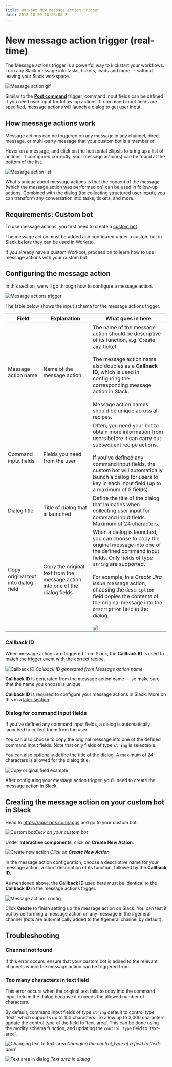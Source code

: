 ```yaml
---
title: Workbot New message action trigger
date: 2018-10-09 10:23:00 Z
---
```


# New message action trigger (real-time)
The Message actions trigger is a powerful way to kickstart your workflows. Turn any Slack message into tasks, tickets, leads and more — without leaving your Slack workspace.

![Message action gif](/assets/images/workbot/workbot-message-actions/message-actions-example.gif)

Similar to the <b>[Post command](/workbot/workbot-commands.md)</b> trigger, command input fields can be defined if you need user input for follow-up actions. If command input fields are specified, message actions will launch a dialog to get user input.

## How message actions work
Message actions can be triggered on any message in any channel, direct message, or multi-party message that your custom bot is a member of.

Hover on a message, and click on the horizontal ellipsis to bring up a list of actions. If configured correctly, your message action(s) can be found at the bottom of the list.

![Message action list](/assets/images/workbot/workbot-message-actions/message-actions-list.gif)

What's unique about message actions is that the content of the message (which the message action was performed on) can be used in follow-up actions. Combined with the dialog (for collecting structured user input), you can transform any conversation into tasks, tickets, and more.

## Requirements: Custom bot
To use message actions, you first need to create a [custom bot](/workbot/workbot-custom-bots.md).

The message action must be added and configured under a custom bot in Slack before they can be used in Workato.

If you already have a custom Workbot, proceed on to learn how to use message actions with your custom bot.

## Configuring the message action
In this section, we will go through how to configure a message action.

![Message actions trigger](/assets/images/workbot/workbot-message-actions/message-actions-trigger.png)

The table below shows the input schema for the message actions trigger.

<table class="unchanged rich-diff-level-one">
    <thead>
        <tr>
            <th>Field</th>
            <th>Explanation</th>
            <th>What goes in here</th>
        </tr>
    </thead>
    <tbody>
        <tr>
          <td>Message action name</td>
          <td>Name of the message action</td>
          <td>
            The name of the message action should be descriptive of its function, e.g. Create Jira ticket. <br><br>The message action name also doubles as a <b>Callback ID</b>, which is used in configuring the corresponding message action in Slack.<br><br>Message action names should be unique across all recipes.
          </td>
        </tr>
        <tr>
          <td>Command input fields</td>
          <td>
            Fields you need from the user
          </td>
          <td>
          Often, you need your bot to obtain more information from users before it can carry out subsequent recipe actions. <br><br>If you've defined any command input fields, the custom bot will automatically launch a dialog for users to key in each input field (up to a maximum of 5 fields).
          </td>
        </tr>
        <tr>
          <td>Dialog title</td>
          <td>
            Title of dialog that is launched
          </td>
          <td>
            Define the title of the dialog that launches when collecting user input for command input fields. Maximum of 24 characters.
          </td>
        </tr>
        <tr>
          <td>Copy original text into dialog field</td>
          <td>
            Copy the original text from the message action into one of the dialog fields
          </td>
          <td>
            When a dialog is launched, you can choose to copy the original message into one of the defined command input fields. Only fields of type <code>string</code> are supported. <br><br>For example, in a <i>Create Jira issue</i> message action, choosing the <code>description</code> field copies the contents of the original message into the <code>description</code> field in the dialog.<br><br><img src="/assets/images/workbot/workbot-message-actions/copy-original-message.gif"></img>
          </td>
        </tr>
    </tbody>
</table>

### Callback ID
When message actions are triggered from Slack, the **Callback ID** is used to match the trigger event with the correct recipe.

![Callback ID](/assets/images/workbot/workbot-message-actions/callback-id.png)
*Callback ID generated from Message action name*

**Callback ID** is generated from the message action name — so make sure that the name you choose is unique.

**Callback ID** is required to configure your message actions in Slack. More on this in a [later section](#creating-the-message-action-on-your-custom-bot-in-slack).

### Dialog for command input fields
If you've defined any command input fields, a dialog is automatically launched to collect them from the user.

You can also choose to copy the original message into one of the defined command input fields. Note that only fields of type `string` is selectable.

You can also optionally define the title of the dialog. A maximum of 24 characters is allowed for the dialog title.

![Copy original field example](/assets/images/workbot/workbot-message-actions/copy-original-field-example.png)

After configuring your message action trigger, you'll need to create the message action in Slack.

## Creating the message action on your custom bot in Slack
Head to https://api.slack.com/apps and go to your custom bot.

![Custom bot](/assets/images/workbot/workbot-slash-commands/custom-bot.png)*Click on your custom bot*

Under **Interactive components**, click on **Create New Action**.

![Create new action](/assets/images/workbot/workbot-message-actions/create-new-action.png)
*Click on **Create New Action***

In the message action configuration, choose a descriptive name for your message action, a short description of its function, followed by the **Callback ID**.

As mentioned above, the **Callback ID** used here must be identical to the **Callback ID** in the message actions trigger.

![Message actions config](/assets/images/workbot/workbot-message-actions/message-actions-config.png)

Click **Create** to finish setting up the message action on Slack. You can test it out by performing a message action on any message in the #general channel (bots are automatically added to the #general channel by default).

## Troubleshooting
### Channel not found
If this error occurs, ensure that your custom bot is added to the relevant channels where the message action can be triggered from.

### Too many characters in text field
This error occurs when the original text fails to copy into the command input field in the dialog because it exceeds the allowed number of characters.

By default, command input fields of type `string` default to control type 'text', which supports up to 150 characters. To allow up to 3,000 characters, update the control type of the field to 'text-area'. This can be done using the modify schema function, and updating the `control_type` field to 'text-area'.

![Changing text to text-area](/assets/images/workbot/workbot-message-actions/text-to-text-area.gif)
*Changing the control_type of a field to 'text-area'*

![Text area in dialog](/assets/images/workbot/workbot-message-actions/copy-original-message.gif)
*Text area in dialog*
